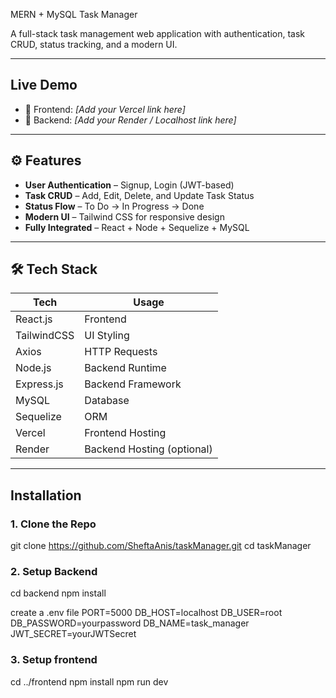 MERN + MySQL Task Manager

A full-stack task management web application with authentication, task CRUD, status tracking, and a modern UI.

---

##  Live Demo

- 🔗 Frontend: _[Add your Vercel link here]_
- 🔗 Backend: _[Add your Render / Localhost link here]_

---

## ⚙️ Features

-  **User Authentication** – Signup, Login (JWT-based)
-  **Task CRUD** – Add, Edit, Delete, and Update Task Status
-  **Status Flow** – To Do → In Progress → Done
-  **Modern UI** – Tailwind CSS for responsive design
-  **Fully Integrated** – React + Node + Sequelize + MySQL

---

## 🛠 Tech Stack

| Tech        | Usage                    |
|-------------|---------------------------|
| React.js    | Frontend                  |
| TailwindCSS | UI Styling                |
| Axios       | HTTP Requests             |
| Node.js     | Backend Runtime           |
| Express.js  | Backend Framework         |
| MySQL       | Database                  |
| Sequelize   | ORM                       |
| Vercel      | Frontend Hosting          |
| Render      | Backend Hosting (optional)|

---

## Installation

### 1. Clone the Repo

git clone https://github.com/SheftaAnis/taskManager.git
cd taskManager


### 2. Setup Backend
cd backend
npm install

create a .env file
PORT=5000
DB_HOST=localhost
DB_USER=root
DB_PASSWORD=yourpassword
DB_NAME=task_manager
JWT_SECRET=yourJWTSecret


### 3. Setup frontend
cd ../frontend
npm install
npm run dev



